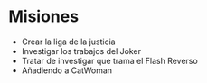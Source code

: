 # Misiones

* Crear la liga de la justicia
* Investigar los trabajos del Joker
* Tratar de investigar que trama el Flash Reverso
* Añadiendo a CatWoman